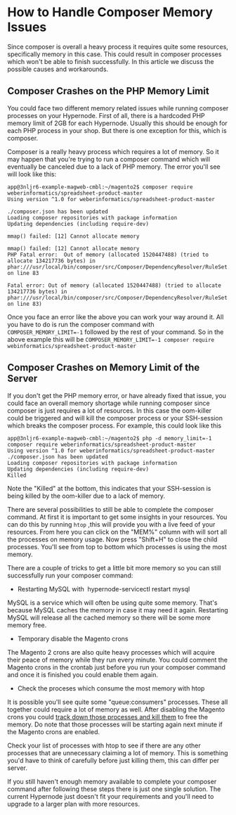 <!-- source: https://support.hypernode.com/en/support/solutions/articles/48001186354-how-to-handle-composer-memory-issues/ -->

# How to Handle Composer Memory Issues

Since composer is overall a heavy process it requires quite some resources, specifically memory in this case. This could result in composer processes which won't be able to finish successfully. In this article we discuss the possible causes and workarounds.

## Composer Crashes on the PHP Memory Limit

You could face two different memory related issues while running composer processes on your Hypernode. First of all, there is a hardcoded PHP memory limit of 2GB for each Hypernode. Usually this should be enough for each PHP process in your shop. But there is one exception for this, which is composer.

Composer is a really heavy process which requires a lot of memory. So it may happen that you're trying to run a composer command which will eventually be canceled due to a lack of PHP memory. The error you'll see will look like this:

```nginx
app@3nljr6-example-magweb-cmbl:~/magento2$ composer require weberinformatics/spreadsheet-product-master
Using version ^1.0 for weberinformatics/spreadsheet-product-master

./composer.json has been updated
Loading composer repositories with package information
Updating dependencies (including require-dev)

mmap() failed: [12] Cannot allocate memory

mmap() failed: [12] Cannot allocate memory
PHP Fatal error:  Out of memory (allocated 1520447488) (tried to allocate 134217736 bytes) in phar:///usr/local/bin/composer/src/Composer/DependencyResolver/RuleSet.php on line 83

Fatal error: Out of memory (allocated 1520447488) (tried to allocate 134217736 bytes) in phar:///usr/local/bin/composer/src/Composer/DependencyResolver/RuleSet.php on line 83)
```

Once you face an error like the above you can work your way around it. All you have to do is run the composer command with `COMPOSER_MEMORY_LIMIT=-1` followed by the rest of your command. So in the above example this will be `COMPOSER_MEMORY_LIMIT=-1 composer require webinformatics/spreadsheet-product-master`

## Composer Crashes on Memory Limit of the Server

If you don't get the PHP memory error, or have already fixed that issue, you could face an overall memory shortage while running composer since composer is just requires a lot of resources. In this case the oom-killer could be triggered and will kill the composer process or your SSH-session which breaks the composer process. For example, this could look like this

```nginx
app@3nljr6-example-magweb-cmbl:~/magento2$ php -d memory_limit=-1 composer require weberinformatics/spreadsheet-product-master
Using version ^1.0 for weberinformatics/spreadsheet-product-master
./composer.json has been updated
Loading composer repositories with package information
Updating dependencies (including require-dev)
Killed
```

Note the "Killed" at the bottom, this indicates that your SSH-session is being killed by the oom-killer due to a lack of memory.

There are several possibilities to still be able to complete the composer command. At first it is important to get some insights in your resources. You can do this by running `htop` ,this will provide you with a live feed of your resources. From here you can click on the "MEM%" column with will sort all the processes on memory usage. Now press "Shift+H" to close the child processes. You'll see from top to bottom which processes is using the most memory.

There are a couple of tricks to get a little bit more memory so you can still successfully run your composer command:

- Restarting MySQL with  hypernode-servicectl restart mysql

MySQL is a service which will often be using quite some memory. That's because MySQL caches the memory in case it may need it again. Restarting MySQL will release all the cached memory so there will be some more memory free.

- Temporary disable the Magento crons

The Magento 2 crons are also quite heavy processes which will acquire their peace of memory while they run every minute. You could comment the Magento crons in the crontab just before you run your composer command and once it is finished you could enable them again.

- Check the proceses which consume the most memory with htop

It is possible you'll see quite some "queue:consumers" processes. These all together could require a lot of memory as well. After disabling the Magento crons you could [track down those processes and kill them](https://support.hypernode.com/en/troubleshooting/performance/how-to-identify-and-stop-long-running-processes#Long-Running-SSH-Process) to free the memory. Do note that those processes will be starting again next minute if the Magento crons are enabled.

Check your list of processes with htop to see if there are any other processes that are unnecessary claiming a lot of memory. This is something you'd have to think of carefully before just killing them, this can differ per server.

If you still haven't enough memory available to complete your composer command after following these steps there is just one single solution. The current Hypernode just doesn't fit your requirements and you'll need to upgrade to a larger plan with more resources.
